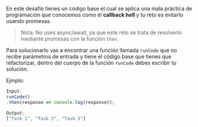 En este desafío tienes un código base el cual se aplica una mala práctica de programación que conocemos como el **callback hell** y tu reto es evitarlo usando promesas.

> Nota: No uses async/await, ya que este reto se trata de resolverlo mediante promesas con la función `then`.

Para solucionarlo vas a encontrar una función llamada `runCode` que no recibe parámetros de entrada y tiene el código base que tienes que refactorizar, dentro del cuerpo de la función `runCode` debes escribir tu solución.

Ejmplo:

```js
Input:
runCode()
.then(response => console.log(response));

Output:
["Task 1", "Task 2", "Task 3"]
```
